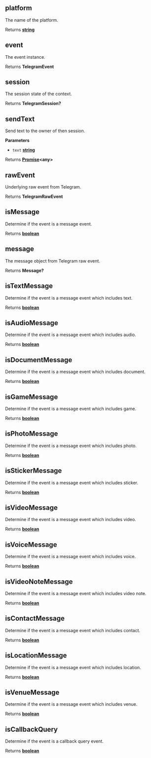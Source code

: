 <!-- Generated by documentation.js. Update this documentation by updating the source code. -->

## platform

The name of the platform.

Returns **[string](https://developer.mozilla.org/en-US/docs/Web/JavaScript/Reference/Global_Objects/String)** 

## event

The event instance.

Returns **TelegramEvent** 

## session

The session state of the context.

Returns **TelegramSession?** 

## sendText

Send text to the owner of then session.

**Parameters**

-   `text` **[string](https://developer.mozilla.org/en-US/docs/Web/JavaScript/Reference/Global_Objects/String)** 

Returns **[Promise](https://developer.mozilla.org/en-US/docs/Web/JavaScript/Reference/Global_Objects/Promise)&lt;any>** 

## rawEvent

Underlying raw event from Telegram.

Returns **TelegramRawEvent** 

## isMessage

Determine if the event is a message event.

Returns **[boolean](https://developer.mozilla.org/en-US/docs/Web/JavaScript/Reference/Global_Objects/Boolean)** 

## message

The message object from Telegram raw event.

Returns **Message?** 

## isTextMessage

Determine if the event is a message event which includes text.

Returns **[boolean](https://developer.mozilla.org/en-US/docs/Web/JavaScript/Reference/Global_Objects/Boolean)** 

## isAudioMessage

Determine if the event is a message event which includes audio.

Returns **[boolean](https://developer.mozilla.org/en-US/docs/Web/JavaScript/Reference/Global_Objects/Boolean)** 

## isDocumentMessage

Determine if the event is a message event which includes document.

Returns **[boolean](https://developer.mozilla.org/en-US/docs/Web/JavaScript/Reference/Global_Objects/Boolean)** 

## isGameMessage

Determine if the event is a message event which includes game.

Returns **[boolean](https://developer.mozilla.org/en-US/docs/Web/JavaScript/Reference/Global_Objects/Boolean)** 

## isPhotoMessage

Determine if the event is a message event which includes photo.

Returns **[boolean](https://developer.mozilla.org/en-US/docs/Web/JavaScript/Reference/Global_Objects/Boolean)** 

## isStickerMessage

Determine if the event is a message event which includes sticker.

Returns **[boolean](https://developer.mozilla.org/en-US/docs/Web/JavaScript/Reference/Global_Objects/Boolean)** 

## isVideoMessage

Determine if the event is a message event which includes video.

Returns **[boolean](https://developer.mozilla.org/en-US/docs/Web/JavaScript/Reference/Global_Objects/Boolean)** 

## isVoiceMessage

Determine if the event is a message event which includes voice.

Returns **[boolean](https://developer.mozilla.org/en-US/docs/Web/JavaScript/Reference/Global_Objects/Boolean)** 

## isVideoNoteMessage

Determine if the event is a message event which includes video note.

Returns **[boolean](https://developer.mozilla.org/en-US/docs/Web/JavaScript/Reference/Global_Objects/Boolean)** 

## isContactMessage

Determine if the event is a message event which includes contact.

Returns **[boolean](https://developer.mozilla.org/en-US/docs/Web/JavaScript/Reference/Global_Objects/Boolean)** 

## isLocationMessage

Determine if the event is a message event which includes location.

Returns **[boolean](https://developer.mozilla.org/en-US/docs/Web/JavaScript/Reference/Global_Objects/Boolean)** 

## isVenueMessage

Determine if the event is a message event which includes venue.

Returns **[boolean](https://developer.mozilla.org/en-US/docs/Web/JavaScript/Reference/Global_Objects/Boolean)** 

## isCallbackQuery

Determine if the event is a callback query event.

Returns **[boolean](https://developer.mozilla.org/en-US/docs/Web/JavaScript/Reference/Global_Objects/Boolean)** 
